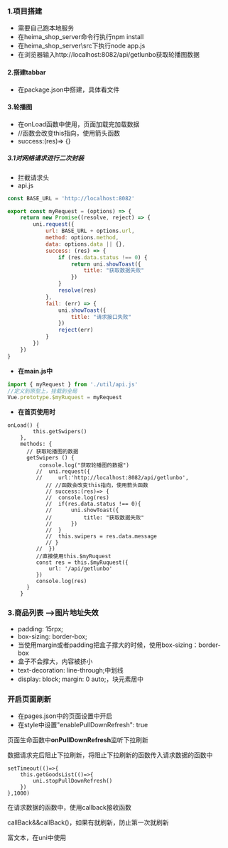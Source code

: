 ### 1.项目搭建
+ 需要自己跑本地服务
+ 在heima_shop_server命令行执行npm install
+ 在heima_shop_server\src下执行node app.js
+ 在浏览器输入http://localhost:8082/api/getlunbo获取轮播图数据
#### 2.搭建tabbar
+ 在package.json中搭建，具体看文件
#### 3.轮播图
+ 在onLoad函数中使用，页面加载完加载数据
+ //函数会改变this指向，使用箭头函数
+   success:(res)=> {}
##### 3.1对网络请求进行二次封装
+ 拦截请求头
+ api.js

```javascript
const BASE_URL = 'http://localhost:8082'

export const myRequest = (options) => {
	return new Promise((resolve, reject) => {
		uni.request({
			url: BASE_URL + options.url,
			method: options.method,
			data: options.data || {},
			success: (res) => {
				if (res.data.status !== 0) {
					return uni.showToast({
						title: "获取数据失败"
					})
				}
				resolve(res)
			},
			fail: (err) => {
                uni.showToast({
					title: "请求接口失败"
				})
				reject(err)
			}
		})
	})
}

```

+ **在main.js中**

```javascript
import { myRequest } from './util/api.js'
//定义到原型上，挂载到全局
Vue.prototype.$myRuquest = myRequest
```

+ **在首页使用时**

```
onLoad() {
        this.getSwipers()
	},
	methods: {
	  // 获取轮播图的数据
	  getSwipers () {
		  console.log("获取轮播图的数据")
		 //  uni.request({
		 //  	url:'http://localhost:8082/api/getlunbo',
			// //函数会改变this指向，使用箭头函数
			// success:(res)=> {
			// 	console.log(res)
			// 	if(res.data.status !== 0){
			// 		uni.showToast({
			// 			title: "获取数据失败"
			// 		})
			// 	}
			// 	this.swipers = res.data.message
			// }
		 //  })
		 //直接使用this.$myRuquest
		 const res = this.$myRuquest({
			 url: '/api/getlunbo'
		 })
		 console.log(res)
	  }
	}
```

### 3.商品列表 -->图片地址失效

+ padding: 15rpx;
+ box-sizing: border-box;
+ 当使用margin或者padding把盒子撑大的时候，使用box-sizing：border-box
+ 盒子不会撑大，内容被挤小
+ text-decoration: line-through;中划线
+ display: block;  margin: 0 auto;，块元素居中

### 开启页面刷新

+ 在pages.json中的页面设置中开启
+ 在style中设置"enablePullDownRefresh": true



页面生命函数中**onPullDownRefresh**监听下拉刷新

数据请求完后阻止下拉刷新，将阻止下拉刷新的函数传入请求数据的函数中

```
setTimeout(()=>{
    this.getGoodsList(()=>{
        uni.stopPullDownRefresh()
    })
},1000)
```

在请求数据的函数中，使用callback接收函数

callBack&&callBack()，如果有就刷新，防止第一次就刷新



富文本，在uni中使用

<rich-text :nodes="content"> 
				</rich-text>